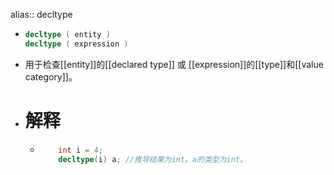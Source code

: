 alias:: decltype

- ``` cpp
  decltype ( entity )
  decltype ( expression )	
  ```
- 用于检查[[entity]]的[[declared type]] 或 [[expression]]的[[type]]和[[value category]]。
- # 解释
	- ```cpp
	      int i = 4;
	      decltype(i) a; //推导结果为int。a的类型为int。
	  ```